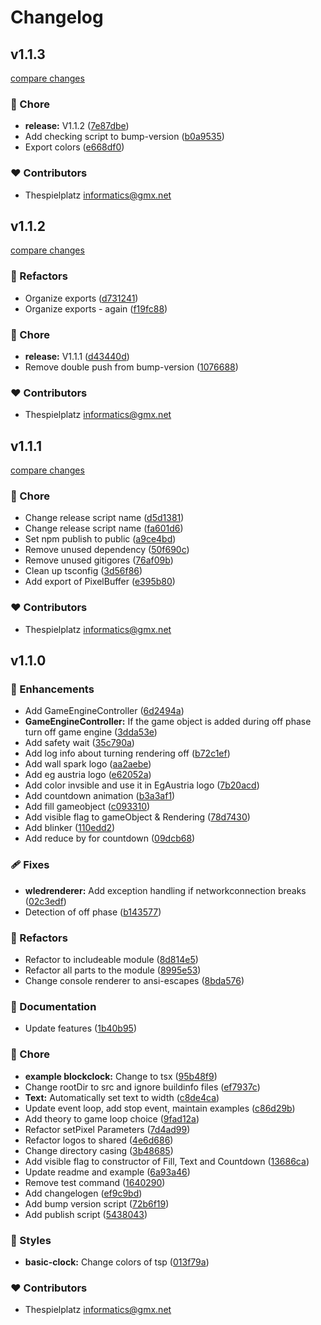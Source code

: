 # Changelog


## v1.1.3

[compare changes](https://github.com/thespielplatz/WallSparkEngine/compare/v1.1.2...v1.1.3)

### 🏡 Chore

- **release:** V1.1.2 ([7e87dbe](https://github.com/thespielplatz/WallSparkEngine/commit/7e87dbe))
- Add checking script to bump-version ([b0a9535](https://github.com/thespielplatz/WallSparkEngine/commit/b0a9535))
- Export colors ([e668df0](https://github.com/thespielplatz/WallSparkEngine/commit/e668df0))

### ❤️ Contributors

- Thespielplatz <informatics@gmx.net>

## v1.1.2

[compare changes](https://github.com/thespielplatz/WallSparkEngine/compare/v1.1.1...v1.1.2)

### 💅 Refactors

- Organize exports ([d731241](https://github.com/thespielplatz/WallSparkEngine/commit/d731241))
- Organize exports - again ([f19fc88](https://github.com/thespielplatz/WallSparkEngine/commit/f19fc88))

### 🏡 Chore

- **release:** V1.1.1 ([d43440d](https://github.com/thespielplatz/WallSparkEngine/commit/d43440d))
- Remove double push from bump-version ([1076688](https://github.com/thespielplatz/WallSparkEngine/commit/1076688))

### ❤️ Contributors

- Thespielplatz <informatics@gmx.net>

## v1.1.1

[compare changes](https://github.com/thespielplatz/WallSparkEngine/compare/v1.1.0...v1.1.1)

### 🏡 Chore

- Change release script name ([d5d1381](https://github.com/thespielplatz/WallSparkEngine/commit/d5d1381))
- Change release script name ([fa601d6](https://github.com/thespielplatz/WallSparkEngine/commit/fa601d6))
- Set npm publish to public ([a9ce4bd](https://github.com/thespielplatz/WallSparkEngine/commit/a9ce4bd))
- Remove unused dependency ([50f690c](https://github.com/thespielplatz/WallSparkEngine/commit/50f690c))
- Remove unused gitigores ([76af09b](https://github.com/thespielplatz/WallSparkEngine/commit/76af09b))
- Clean up tsconfig ([3d56f86](https://github.com/thespielplatz/WallSparkEngine/commit/3d56f86))
- Add export of PixelBuffer ([e395b80](https://github.com/thespielplatz/WallSparkEngine/commit/e395b80))

### ❤️ Contributors

- Thespielplatz <informatics@gmx.net>

## v1.1.0


### 🚀 Enhancements

- Add GameEngineController ([6d2494a](https://github.com/thespielplatz/WallSparkEngine/commit/6d2494a))
- **GameEngineController:** If the game object is added during off phase turn off game engine ([3dda53e](https://github.com/thespielplatz/WallSparkEngine/commit/3dda53e))
- Add safety wait ([35c790a](https://github.com/thespielplatz/WallSparkEngine/commit/35c790a))
- Add log info about turning rendering off ([b72c1ef](https://github.com/thespielplatz/WallSparkEngine/commit/b72c1ef))
- Add wall spark logo ([aa2aebe](https://github.com/thespielplatz/WallSparkEngine/commit/aa2aebe))
- Add eg austria logo ([e62052a](https://github.com/thespielplatz/WallSparkEngine/commit/e62052a))
- Add color invsible and use it in EgAustria logo ([7b20acd](https://github.com/thespielplatz/WallSparkEngine/commit/7b20acd))
- Add countdown animation ([b3a3af1](https://github.com/thespielplatz/WallSparkEngine/commit/b3a3af1))
- Add fill gameobject ([c093310](https://github.com/thespielplatz/WallSparkEngine/commit/c093310))
- Add visible flag to gameObject & Rendering ([78d7430](https://github.com/thespielplatz/WallSparkEngine/commit/78d7430))
- Add blinker ([110edd2](https://github.com/thespielplatz/WallSparkEngine/commit/110edd2))
- Add reduce by for countdown ([09dcb68](https://github.com/thespielplatz/WallSparkEngine/commit/09dcb68))

### 🩹 Fixes

- **wledrenderer:** Add exception handling if networkconnection breaks ([02c3edf](https://github.com/thespielplatz/WallSparkEngine/commit/02c3edf))
- Detection of off phase ([b143577](https://github.com/thespielplatz/WallSparkEngine/commit/b143577))

### 💅 Refactors

- Refactor to includeable module ([8d814e5](https://github.com/thespielplatz/WallSparkEngine/commit/8d814e5))
- Refactor all parts to the module ([8995e53](https://github.com/thespielplatz/WallSparkEngine/commit/8995e53))
- Change console renderer to ansi-escapes ([8bda576](https://github.com/thespielplatz/WallSparkEngine/commit/8bda576))

### 📖 Documentation

- Update features ([1b40b95](https://github.com/thespielplatz/WallSparkEngine/commit/1b40b95))

### 🏡 Chore

- **example blockclock:** Change to tsx ([95b48f9](https://github.com/thespielplatz/WallSparkEngine/commit/95b48f9))
- Change rootDir to src and ignore buildinfo files ([ef7937c](https://github.com/thespielplatz/WallSparkEngine/commit/ef7937c))
- **Text:** Automatically set text to width ([c8de4ca](https://github.com/thespielplatz/WallSparkEngine/commit/c8de4ca))
- Update event loop, add stop event, maintain examples ([c86d29b](https://github.com/thespielplatz/WallSparkEngine/commit/c86d29b))
- Add theory to game loop choice ([9fad12a](https://github.com/thespielplatz/WallSparkEngine/commit/9fad12a))
- Refactor setPixel Parameters ([7d4ad99](https://github.com/thespielplatz/WallSparkEngine/commit/7d4ad99))
- Refactor logos to shared ([4e6d686](https://github.com/thespielplatz/WallSparkEngine/commit/4e6d686))
- Change directory casing ([3b48685](https://github.com/thespielplatz/WallSparkEngine/commit/3b48685))
- Add visible flag to constructor of Fill, Text and Countdown ([13686ca](https://github.com/thespielplatz/WallSparkEngine/commit/13686ca))
- Update readme and example ([6a93a46](https://github.com/thespielplatz/WallSparkEngine/commit/6a93a46))
- Remove test command ([1640290](https://github.com/thespielplatz/WallSparkEngine/commit/1640290))
- Add changelogen ([ef9c9bd](https://github.com/thespielplatz/WallSparkEngine/commit/ef9c9bd))
- Add bump version script ([72b6f19](https://github.com/thespielplatz/WallSparkEngine/commit/72b6f19))
- Add publish script ([5438043](https://github.com/thespielplatz/WallSparkEngine/commit/5438043))

### 🎨 Styles

- **basic-clock:** Change colors of tsp ([013f79a](https://github.com/thespielplatz/WallSparkEngine/commit/013f79a))

### ❤️ Contributors

- Thespielplatz <informatics@gmx.net>

